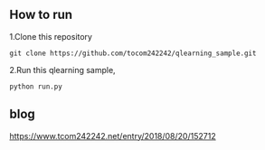## How to run
1.Clone this repository

```
git clone https://github.com/tocom242242/qlearning_sample.git
```

2.Run this qlearning sample, 

```
python run.py
```

## blog
https://www.tcom242242.net/entry/2018/08/20/152712
